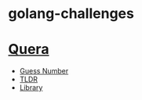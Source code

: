 # golang-challenges

# [Quera](https://quera.org/problemset)
- [Guess Number](https://quera.org/problemset/183675/)
- [TLDR](https://quera.org/problemset/181683/)
- [Library](https://quera.org/problemset/181681/)
